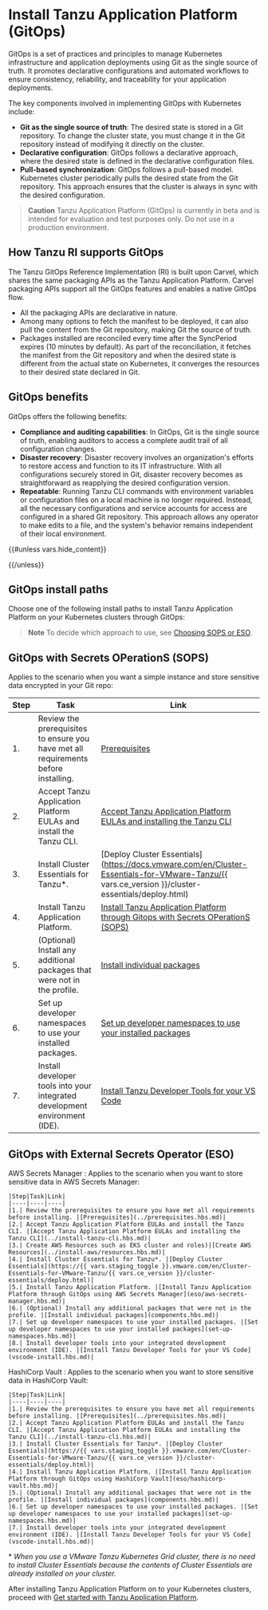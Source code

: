 # Install Tanzu Application Platform (GitOps)

GitOps is a set of practices and principles to manage Kubernetes infrastructure and application deployments using Git as the single source of truth. It promotes declarative configurations and automated workflows to ensure consistency, reliability, and traceability for your application deployments.
 
The key components involved in implementing GitOps with Kubernetes include:

- **Git as the single source of truth**: The desired state is stored in a Git repository. To change the cluster state, you must change it in the Git repository instead of modifying it directly on the cluster.
- **Declarative configuration**: GitOps follows a declarative approach, where the desired state is defined in the declarative configuration files.
- **Pull-based synchronization**: GitOps follows a pull-based model. Kubernetes cluster periodically pulls the desired state from the Git repository. This approach ensures that the cluster is always in sync with the desired configuration.

>**Caution** Tanzu Application Platform (GitOps) is currently in beta and is intended for evaluation and test purposes only. Do not use in a production environment.

## <a id="tanzu-gitops-ri"></a> How Tanzu RI supports GitOps

The Tanzu GitOps Reference Implementation (RI) is built upon Carvel, which shares the same packaging APIs as the Tanzu Application Platform. Carvel packaging APIs support all the GitOps features and enables a native GitOps flow.

- All the packaging APIs are declarative in nature.
- Among many options to fetch the manifest to be deployed, it can also pull the content from the Git repository, making Git the source of truth.
- Packages installed are reconciled every time after the SyncPeriod expires (10 minutes by default). As part of the reconciliation, it fetches the manifest from the Git repository and when the desired state is different from the actual state on Kubernetes, it converges the resources to their desired state declared in Git.
 
## <a id="benefits"></a>GitOps benefits

GitOps offers the following benefits:

- **Compliance and auditing capabilities**: In GitOps, Git is the single source of truth, enabling auditors to access a complete audit trail of all configuration changes.
- **Disaster recovery**: Disaster recovery involves an organization's efforts to restore access and function to its IT infrastructure. With all configurations securely stored in Git, disaster recovery becomes as straightforward  as reapplying the desired configuration version.
- **Repeatable**: Running Tanzu CLI commands with environment variables or configuration files on a local machine is no longer required. Instead, all the necessary configurations and service accounts for access are configured in a shared Git repository. This approach allows any operator to make edits to a file, and the system's behavior remains independent of their local environment.

{{#unless vars.hide_content}}
<!-- TODO: this release is ready for production use in a specific set of conditions, review these conditions to see if your situation qualifies
  - general GitOps benefits/wants
  - if you want a simple instance and can store sensitive data encrypted ni your git repo ==> #SOPS
  - if you need to store secrest in external store blah blah... => #ESO

-->
{{/unless}}

## <a id="install-paths"></a>GitOps install paths

Choose one of the following install paths to install Tanzu Application Platform on your Kubernetes clusters through GitOps:

>**Note** To decide which approach to use, see [Choosing SOPS or ESO](reference.hbs.md#choosing-sops-or-eso).

## <a id='sops'></a>GitOps with Secrets OPerationS (SOPS)

Applies to the scenario when you want a simple instance and store sensitive data encrypted in your Git repo:

|Step|Task|Link|
|----|----|----|
|1.| Review the prerequisites to ensure you have met all requirements before installing. |[Prerequisites](../prerequisites.hbs.md)|
|2.| Accept Tanzu Application Platform EULAs and install the Tanzu CLI. |[Accept Tanzu Application Platform EULAs and installing the Tanzu CLI](../install-tanzu-cli.hbs.md)|
|3.| Install Cluster Essentials for Tanzu*. |[Deploy Cluster Essentials](https://docs.vmware.com/en/Cluster-Essentials-for-VMware-Tanzu/{{ vars.ce_version }}/cluster-essentials/deploy.html)|
|4.| Install Tanzu Application Platform. |[Install Tanzu Application Platform through Gitops with Secrets OPerationS (SOPS)](sops.hbs.md)
|5.| (Optional) Install any additional packages that were not in the profile. |[Install individual packages](components.hbs.md)|
|6.| Set up developer namespaces to use your installed packages. |[Set up developer namespaces to use your installed packages](set-up-namespaces.hbs.md)|
|7.| Install developer tools into your integrated development environment (IDE). |[Install Tanzu Developer Tools for your VS Code](vscode-install.hbs.md)|

## <a id='eso'></a>GitOps with External Secrets Operator (ESO)

AWS Secrets Manager
: Applies to the scenario when you want to store sensitive data in AWS Secrets Manager:

    |Step|Task|Link|
    |----|----|----|
    |1.| Review the prerequisites to ensure you have met all requirements before installing. |[Prerequisites](../prerequisites.hbs.md)|
    |2.| Accept Tanzu Application Platform EULAs and install the Tanzu CLI. |[Accept Tanzu Application Platform EULAs and installing the Tanzu CLI](../install-tanzu-cli.hbs.md)|
    |3.| Create AWS Resources such as EKS cluster and roles)|[Create AWS Resources](../install-aws/resources.hbs.md)|
    |4.| Install Cluster Essentials for Tanzu*. |[Deploy Cluster Essentials](https://{{ vars.staging_toggle }}.vmware.com/en/Cluster-Essentials-for-VMware-Tanzu/{{ vars.ce_version }}/cluster-essentials/deploy.html)|
    |5.| Install Tanzu Application Platform. |[Install Tanzu Application Platform through GitOps using AWS Secrets Manager](eso/aws-secrets-manager.hbs.md)|
    |6.| (Optional) Install any additional packages that were not in the profile. |[Install individual packages](components.hbs.md)|
    |7.| Set up developer namespaces to use your installed packages. |[Set up developer namespaces to use your installed packages](set-up-namespaces.hbs.md)|
    |8.| Install developer tools into your integrated development environment (IDE). |[Install Tanzu Developer Tools for your VS Code](vscode-install.hbs.md)|

HashiCorp Vault
: Applies to the scenario when you want to store sensitive data in HashiCorp Vault:

    |Step|Task|Link|
    |----|----|----|
    |1.| Review the prerequisites to ensure you have met all requirements before installing. |[Prerequisites](../prerequisites.hbs.md)|
    |2.| Accept Tanzu Application Platform EULAs and install the Tanzu CLI. |[Accept Tanzu Application Platform EULAs and installing the Tanzu CLI](../install-tanzu-cli.hbs.md)|
    |3.| Install Cluster Essentials for Tanzu*. |[Deploy Cluster Essentials](https://{{ vars.staging_toggle }}.vmware.com/en/Cluster-Essentials-for-VMware-Tanzu/{{ vars.ce_version }}/cluster-essentials/deploy.html)|
    |4.| Install Tanzu Application Platform. |[Install Tanzu Application Platform through GitOps using HashiCorp Vault](eso/hashicorp-vault.hbs.md)|
    |5.| (Optional) Install any additional packages that were not in the profile. |[Install individual packages](components.hbs.md)|
    |6.| Set up developer namespaces to use your installed packages. |[Set up developer namespaces to use your installed packages](set-up-namespaces.hbs.md)|
    |7.| Install developer tools into your integrated development environment (IDE). |[Install Tanzu Developer Tools for your VS Code](vscode-install.hbs.md)|

\* _When you use a VMware Tanzu Kubernetes Grid cluster, there is no need to install Cluster Essentials because the contents of Cluster Essentials are already installed on your cluster._

After installing Tanzu Application Platform on to your Kubernetes clusters, proceed with [Get started with Tanzu Application Platform](../getting-started.hbs.md).
